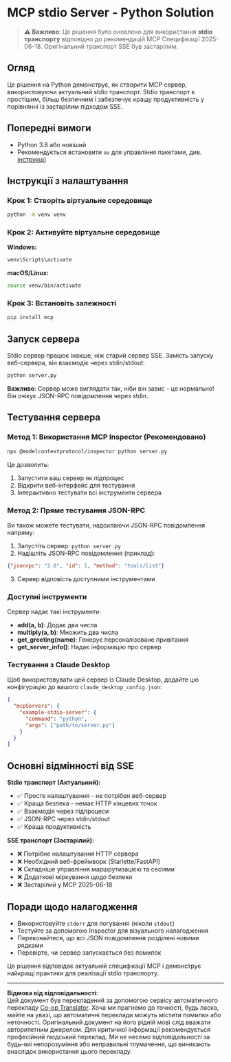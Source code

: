<!--
CO_OP_TRANSLATOR_METADATA:
{
  "original_hash": "68cd055621b3370948a5a1dff7bedc9a",
  "translation_date": "2025-08-26T20:38:05+00:00",
  "source_file": "03-GettingStarted/05-stdio-server/solution/python/README.md",
  "language_code": "uk"
}
-->
# MCP stdio Server - Python Solution

> **⚠️ Важливо**: Це рішення було оновлено для використання **stdio транспорту** відповідно до рекомендацій MCP Специфікації 2025-06-18. Оригінальний транспорт SSE був застарілим.

## Огляд

Це рішення на Python демонструє, як створити MCP сервер, використовуючи актуальний stdio транспорт. Stdio транспорт є простішим, більш безпечним і забезпечує кращу продуктивність у порівнянні із застарілим підходом SSE.

## Попередні вимоги

- Python 3.8 або новіший
- Рекомендується встановити `uv` для управління пакетами, див. [інструкції](https://docs.astral.sh/uv/#highlights)

## Інструкції з налаштування

### Крок 1: Створіть віртуальне середовище

```bash
python -m venv venv
```

### Крок 2: Активуйте віртуальне середовище

**Windows:**
```bash
venv\Scripts\activate
```

**macOS/Linux:**
```bash
source venv/bin/activate
```

### Крок 3: Встановіть залежності

```bash
pip install mcp
```

## Запуск сервера

Stdio сервер працює інакше, ніж старий сервер SSE. Замість запуску веб-сервера, він взаємодіє через stdin/stdout:

```bash
python server.py
```

**Важливо**: Сервер може виглядати так, ніби він завис - це нормально! Він очікує JSON-RPC повідомлення через stdin.

## Тестування сервера

### Метод 1: Використання MCP Inspector (Рекомендовано)

```bash
npx @modelcontextprotocol/inspector python server.py
```

Це дозволить:
1. Запустити ваш сервер як підпроцес
2. Відкрити веб-інтерфейс для тестування
3. Інтерактивно тестувати всі інструменти сервера

### Метод 2: Пряме тестування JSON-RPC

Ви також можете тестувати, надсилаючи JSON-RPC повідомлення напряму:

1. Запустіть сервер: `python server.py`
2. Надішліть JSON-RPC повідомлення (приклад):

```json
{"jsonrpc": "2.0", "id": 1, "method": "tools/list"}
```

3. Сервер відповість доступними інструментами

### Доступні інструменти

Сервер надає такі інструменти:

- **add(a, b)**: Додає два числа
- **multiply(a, b)**: Множить два числа  
- **get_greeting(name)**: Генерує персоналізоване привітання
- **get_server_info()**: Надає інформацію про сервер

### Тестування з Claude Desktop

Щоб використовувати цей сервер із Claude Desktop, додайте цю конфігурацію до вашого `claude_desktop_config.json`:

```json
{
  "mcpServers": {
    "example-stdio-server": {
      "command": "python",
      "args": ["path/to/server.py"]
    }
  }
}
```

## Основні відмінності від SSE

**Stdio транспорт (Актуальний):**
- ✅ Просте налаштування - не потрібен веб-сервер
- ✅ Краща безпека - немає HTTP кінцевих точок
- ✅ Взаємодія через підпроцеси
- ✅ JSON-RPC через stdin/stdout
- ✅ Краща продуктивність

**SSE транспорт (Застарілий):**
- ❌ Потрібне налаштування HTTP сервера
- ❌ Необхідний веб-фреймворк (Starlette/FastAPI)
- ❌ Складніше управління маршрутизацією та сесіями
- ❌ Додаткові міркування щодо безпеки
- ❌ Застарілий у MCP 2025-06-18

## Поради щодо налагодження

- Використовуйте `stderr` для логування (ніколи `stdout`)
- Тестуйте за допомогою Inspector для візуального налагодження
- Переконайтеся, що всі JSON повідомлення розділені новими рядками
- Перевірте, чи сервер запускається без помилок

Це рішення відповідає актуальній специфікації MCP і демонструє найкращі практики для реалізації stdio транспорту.

---

**Відмова від відповідальності**:  
Цей документ був перекладений за допомогою сервісу автоматичного перекладу [Co-op Translator](https://github.com/Azure/co-op-translator). Хоча ми прагнемо до точності, будь ласка, майте на увазі, що автоматичні переклади можуть містити помилки або неточності. Оригінальний документ на його рідній мові слід вважати авторитетним джерелом. Для критичної інформації рекомендується професійний людський переклад. Ми не несемо відповідальності за будь-які непорозуміння або неправильні тлумачення, що виникають внаслідок використання цього перекладу.
